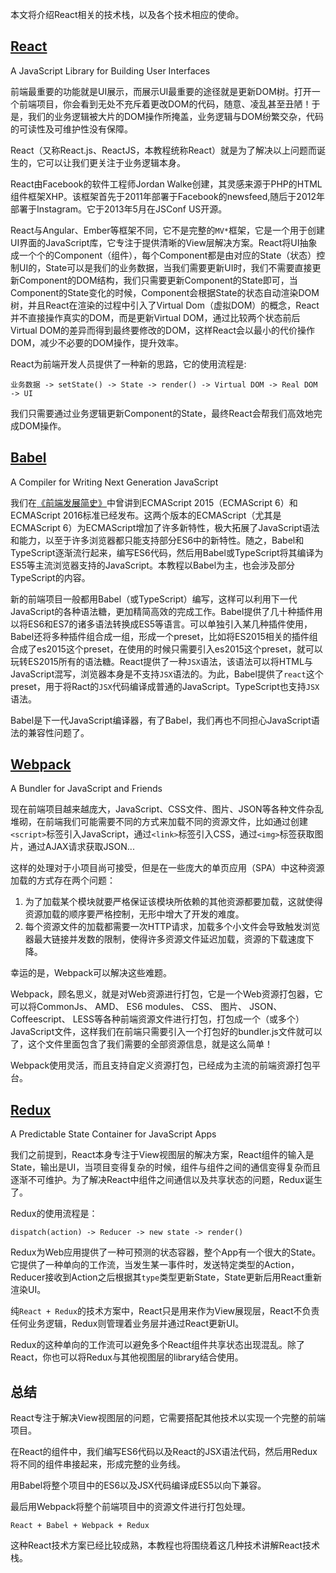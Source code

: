 本文将介绍React相关的技术栈，以及各个技术相应的使命。

## [React](https://facebook.github.io/react/)
A JavaScript Library for Building User Interfaces

前端最重要的功能就是UI展示，而展示UI最重要的途径就是更新DOM树。打开一个前端项目，你会看到无处不充斥着更改DOM的代码，随意、凌乱甚至丑陋！于是，我们的业务逻辑被大片的DOM操作所掩盖，业务逻辑与DOM纷繁交杂，代码的可读性及可维护性没有保障。

React（又称React.js、ReactJS，本教程统称React）就是为了解决以上问题而诞生的，它可以让我们更关注于业务逻辑本身。

React由Facebook的软件工程师Jordan Walke创建，其灵感来源于PHP的HTML组件框架XHP。该框架首先于2011年部署于Facebook的newsfeed,随后于2012年部署于Instagram。它于2013年5月在JSConf US开源。

React与Angular、Ember等框架不同，它不是完整的`MV*`框架，它是一个用于创建UI界面的JavaScript库，它专注于提供清晰的View层解决方案。React将UI抽象成一个个的Component（组件），每个Component都是由对应的State（状态）控制UI的，State可以是我们的业务数据，当我们需要更新UI时，我们不需要直接更新Component的DOM结构，我们只需要更新Component的State即可，当Component的State变化的时候，Component会根据State的状态自动渲染DOM树，并且React在渲染的过程中引入了Virtual Dom（虚拟DOM）的概念，React并不直接操作真实的DOM，而是更新Virtual DOM，通过比较两个状态前后Virtual DOM的差异而得到最终要修改的DOM，这样React会以最小的代价操作DOM，减少不必要的DOM操作，提升效率。

React为前端开发人员提供了一种新的思路，它的使用流程是:

```
业务数据 -> setState() -> State -> render() -> Virtual DOM -> Real DOM -> UI
```

我们只需要通过业务逻辑更新Component的State，最终React会帮我们高效地完成DOM操作。

## [Babel](https://babeljs.io/)
A Compiler for Writing Next Generation JavaScript

我们在[《前端发展简史》](https://github.com/iSpring/react-step-by-step-tutorials/tree/master/tutorials/web-brief-history#ecmascript6)中曾讲到ECMAScript 2015（ECMAScript 6）和ECMAScript 2016标准已经发布。这两个版本的ECMAScript（尤其是ECMAScript 6）为ECMAScript增加了许多新特性，极大拓展了JavaScript语法和能力，以至于许多浏览器都只能支持部分ES6中的新特性。随之，Babel和TypeScript逐渐流行起来，编写ES6代码，然后用Babel或TypeScript将其编译为ES5等主流浏览器支持的JavaScript。本教程以Babel为主，也会涉及部分TypeScript的内容。

新的前端项目一般都用Babel（或TypeScript）编写，这样可以利用下一代JavaScript的各种语法糖，更加精简高效的完成工作。Babel提供了几十种插件用以将ES6和ES7的诸多语法转换成ES5等语言。可以单独引入某几种插件使用，Babel还将多种插件组合成一组，形成一个preset，比如将ES2015相关的插件组合成了es2015这个preset，在使用的时候只需要引入es2015这个preset，就可以玩转ES2015所有的语法糖。React提供了一种`JSX`语法，该语法可以将HTML与JavaScript混写，浏览器本身是不支持`JSX`语法的。为此，Babel提供了`react`这个preset，用于将Ract的`JSX`代码编译成普通的JavaScript。TypeScript也支持`JSX`语法。

Babel是下一代JavaScript编译器，有了Babel，我们再也不同担心JavaScript语法的兼容性问题了。

## [Webpack](https://webpack.github.io/)
A Bundler for JavaScript and Friends

现在前端项目越来越庞大，JavaScript、CSS文件、图片、JSON等各种文件杂乱堆砌，在前端我们可能需要不同的方式来加载不同的资源文件，比如通过创建`<script>`标签引入JavaScript，通过`<link>`标签引入CSS，通过`<img>`标签获取图片，通过AJAX请求获取JSON...

这样的处理对于小项目尚可接受，但是在一些庞大的单页应用（SPA）中这种资源加载的方式存在两个问题：

 1. 为了加载某个模块就要严格保证该模块所依赖的其他资源都要加载，这就使得资源加载的顺序要严格控制，无形中增大了开发的难度。
 2. 每个资源文件的加载都需要一次HTTP请求，加载多个小文件会导致触发浏览器最大链接并发数的限制，使得许多资源文件延迟加载，资源的下载速度下降。
 
幸运的是，Webpack可以解决这些难题。

Webpack，顾名思义，就是对Web资源进行打包，它是一个Web资源打包器，它可以将CommonJs、 AMD、 ES6 modules、 CSS、 图片、 JSON、 Coffeescript、 LESS等各种前端资源文件进行打包，打包成一个（或多个）JavaScript文件，这样我们在前端只需要引入一个打包好的bundler.js文件就可以了，这个文件里面包含了我们需要的全部资源信息，就是这么简单！

Webpack使用灵活，而且支持自定义资源打包，已经成为主流的前端资源打包平台。

## [Redux](http://redux.js.org/)
A Predictable State Container for JavaScript Apps

我们之前提到，React本身专注于View视图层的解决方案，React组件的输入是State，输出是UI，当项目变得复杂的时候，组件与组件之间的通信变得复杂而且逐渐不可维护。为了解决React中组件之间通信以及共享状态的问题，Redux诞生了。

Redux的使用流程是：
```
dispatch(action) -> Reducer -> new state -> render()
```

Redux为Web应用提供了一种可预测的状态容器，整个App有一个很大的State。它提供了一种单向的工作流，当发生某一事件时，发送特定类型的Action，Reducer接收到Action之后根据其`type`类型更新State，State更新后用React重新渲染UI。

纯`React + Redux`的技术方案中，React只是用来作为View展现层，React不负责任何业务逻辑，Redux则管理着业务层并通过React更新UI。

Redux的这种单向的工作流可以避免多个React组件共享状态出现混乱。除了React，你也可以将Redux与其他视图层的library结合使用。

## 总结
React专注于解决View视图层的问题，它需要搭配其他技术以实现一个完整的前端项目。

在React的组件中，我们编写ES6代码以及React的JSX语法代码，然后用Redux将不同的组件串接起来，形成完整的业务线。

用Babel将整个项目中的ES6以及JSX代码编译成ES5以向下兼容。

最后用Webpack将整个前端项目中的资源文件进行打包处理。

```
React + Babel + Webpack + Redux
```
这种React技术方案已经比较成熟，本教程也将围绕着这几种技术讲解React技术栈。